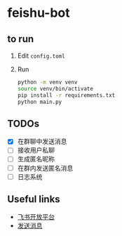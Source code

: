 # feishu-bot

## to run

1. Edit `config.toml`

2. Run
    ```bash
    python -m venv venv
    source venv/bin/activate
    pip install -r requirements.txt
    python main.py
    ```

## TODOs

- [x] 在群聊中发送消息
- [ ] 接收用户私聊
- [ ] 生成匿名昵称
- [ ] 在群内发送匿名消息
- [ ] 日志系统

## Useful links

- [飞书开放平台](https://open.feishu.cn/document/client-docs/intro)
- [发送消息](https://open.feishu.cn/document/server-docs/im-v1/message/create)
